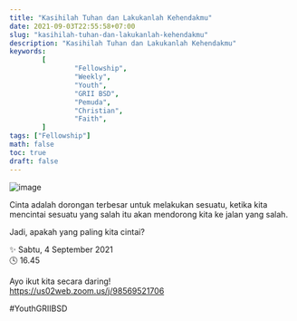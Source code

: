 ```yaml
---
title: "Kasihilah Tuhan dan Lakukanlah Kehendakmu"
date: 2021-09-03T22:55:58+07:00
slug: "kasihilah-tuhan-dan-lakukanlah-kehendakmu"
description: "Kasihilah Tuhan dan Lakukanlah Kehendakmu"
keywords:
        [
                "Fellowship",
                "Weekly",
                "Youth",
                "GRII BSD",
                "Pemuda",
                "Christian",
                "Faith",
        ]
tags: ["Fellowship"]
math: false
toc: true
draft: false
---
```


![image](/images/events/20210904.jpeg)

Cinta adalah dorongan terbesar untuk melakukan sesuatu, ketika kita mencintai sesuatu yang salah itu akan mendorong kita ke jalan yang salah.

Jadi, apakah yang paling kita cintai?

✨ Sabtu, 4 September 2021\
🕓 16.45

Ayo ikut kita secara daring!\
https://us02web.zoom.us/j/98569521706

#YouthGRIIBSD
